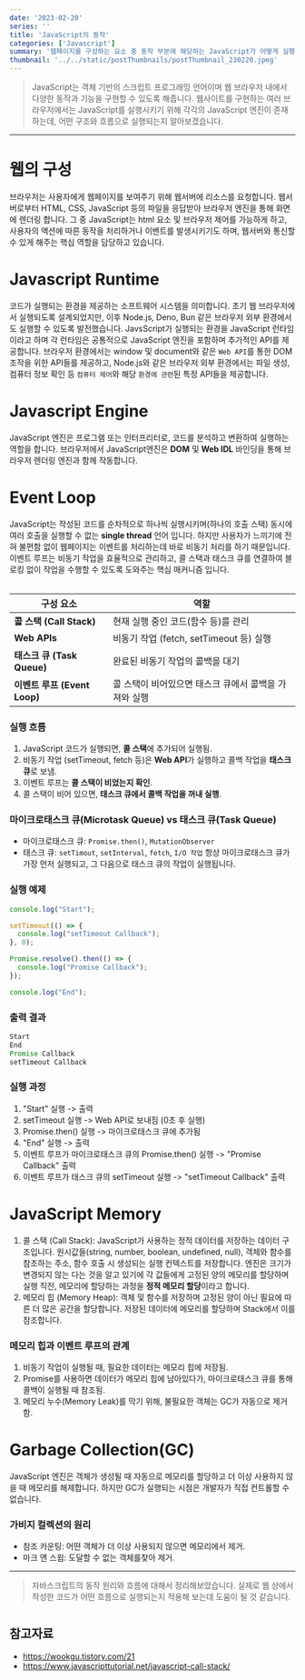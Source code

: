 ```yaml
---
date: '2023-02-20'
series: ''
title: 'JavaScript의 동작'
categories: ['Javascript']
summary: '웹페이지를 구성하는 요소 중 동작 부분에 해당하는 JavaScript가 어떻게 실행되는지 이해해보자'
thumbnail: '../../static/postThumbnails/postThumbnail_230220.jpeg'
---
```


> JavaScript는 객체 기반의 스크립트 프로그래밍 언어이며 웹 브라우저 내에서 다양한 동작과 기능을 구현할 수 있도록 해줍니다. 웹사이트를 구현하는 여러 브라우저에서는 JavaScript를 실행시키기 위해 각각의 JavaScript 엔진이 존재하는데, 어떤 구조와 흐름으로 실행되는지 알아보겠습니다.

---

# 웹의 구성

브라우저는 사용자에게 웹페이지를 보여주기 위해 웹서버에 리소스를 요청합니다. 웹서버로부터 HTML, CSS, JavaScript 등의 파일을 응답받아 브라우저 엔진을 통해 화면에 렌더링 합니다. 그 중 JavaScript는 html 요소 및 브라우저 제어를 가능하게 하고, 사용자의 액션에 따른 동작을 처리하거나 이벤트를 발생시키기도 하며, 웹서버와 통신할 수 있게 해주는 핵심 역할을 담당하고 있습니다.

# Javascript Runtime
코드가 실행되는 환경을 제공하는 소프트웨어 시스템을 의미합니다. 초기 웹 브라우저에서 실행되도록 설계되었지만, 이후 Node.js, Deno, Bun 같은 브라우저 외부 환경에서도 실행할 수 있도록 발전했습니다. JavsScript가 실행되는 환경을 JavaScript 런타임이라고 하며 각 런타임은 공통적으로 JavaScript 엔진을 포함하며 추가적인 API를 제공합니다. 브라우저 환경에서는 window 및 document와 같은 `Web API`를 통한 DOM 조작을 위한 API들를 제공하고, Node.js와 같은 브라우저 외부 환경에서는 파일 생성, 컴퓨터 정보 확인 등 `컴퓨터 제어`와 해당 `환경에 관련`된 특정 API들을 제공합니다.

# Javascript Engine
JavaScript 엔진은 프로그램 또는 인터프리터로, 코드를 분석하고 변환하여 실행하는 역할을 합니다. 브라우저에서 JavaScript엔진은 **DOM** 및 **Web IDL** 바인딩을 통해 브라우저 렌더링 엔진과 함께 작동합니다.

# Event Loop
JavaScript는 작성된 코드를 순차적으로 하나씩 실행시키며(하나의 호출 스택) 동시에 여러 호출을 실행할 수 없는 **single thread** 언어 입니다. 하지만 사용자가 느끼기에 전혀 불편함 없이 웹페이지는 이벤트를 처리하는데 바로 비동기 처리를 하기 때문입니다.
이벤트 루프는 비동기 작업을 효율적으로 관리하고, 콜 스택과 태스크 큐를 연결하여 블로킹 없이 작업을 수행할 수 있도록 도와주는 핵심 매커니즘 입니다.   
<br>

| 구성 요소                    | 역할                                                  |
| ---------------------------- | ----------------------------------------------------- |
| **콜 스택 (Call Stack)**     | 현재 실행 중인 코드(함수 등)를 관리                   |
| **Web APIs**                 | 비동기 작업 (fetch, setTimeout 등) 실행               |
| **태스크 큐 (Task Queue)**   | 완료된 비동기 작업의 콜백을 대기                      |
| **이벤트 루프 (Event Loop)** | 콜 스택이 비어있으면 태스크 큐에서 콜백을 가져와 실행 |

### 실행 흐름
1. JavaScript 코드가 실행되면, **콜 스택**에 추가되어 실행됨.
2. 비동기 작업 (setTimeout, fetch 등)은 **Web API**가 실행하고 콜백 작업을 **태스크 큐**로 보냄.
3. 이벤트 루프는 **콜 스택이 비었는지 확인**.
4. 콜 스택이 비어 있으면, **태스크 큐에서 콜백 작업을 꺼내 실행**.

### 마이크로태스크 큐(Microtask Queue) vs 태스크 큐(Task Queue)
- 마이크로태스크 큐: `Promise.then()`, `MutationObserver`
- 태스크 큐: `setTimout`, `setInterval`, `fetch`, `I/O 작업`
항상 마이크로태스크 큐가 가장 먼저 실행되고, 그 다음으로 태스크 큐의 작업이 실행됩니다.

### 실행 예제
```javascript
console.log("Start");

setTimeout(() => {
  console.log("setTimeout Callback");
}, 0);

Promise.resolve().then(() => {
  console.log("Promise Callback");
});

console.log("End");
```

### 출력 결과
```javascript
Start
End
Promise Callback
setTimeout Callback
```

### 실행 과정
1. "Start" 실행 -> 출력
2. setTimeout 실행 -> Web API로 보내짐 (0초 후 실행)
3. Promise.then() 실행 -> 마이크로태스크 큐에 추가됨
4. "End" 실행 -> 출력
5. 이벤트 루프가 마이크로태스크 큐의 Promise.then() 실행 -> "Promise Callback" 출력
6. 이벤트 루프가 태스크 큐의 setTimeout 실행 -> "setTimeout Callback" 출력

# JavaScript Memory
1. 콜 스택 (Call Stack): JavaScript가 사용하는 정적 데이터를 저장하는 데이터 구조입니다. 원시값들(string, number, boolean, undefined, null), 객체와 함수를 참조하는 주소, 함수 호출 시 생성되는 실행 컨텍스트를 저장합니다. 엔진은 크기가 변경되지 않는 다는 것을 알고 있기에 각 값들에게 고정된 양의 메모리를 할당하며 실행 직전, 메모리에 할당하는 과정을 **정적 메모리 할당**이라고 합니다.
2. 메모리 힙 (Memory Heap): 객체 및 함수를 저장하며 고정된 양이 아닌 필요에 따른 더 많은 공간을 할당합니다. 저장된 데이터에 메모리를 할당하며 Stack에서 이를 참조합니다.

### 메모리 힙과 이벤트 루프의 관계
1. 비동기 작업이 실행될 때, 필요한 데이터는 메모리 힙에 저장됨.
2. Promise를 사용하면 데이터가 메모리 힙에 남아있다가, 마이크로태스크 큐를 통해 콜백이 실행될 때 참조됨.
3. 메모리 누수(Memory Leak)를 막기 위해, 불필요한 객체는 GC가 자동으로 제거함.

# Garbage Collection(GC)
JavaScript 엔진은 객체가 생성될 때 자동으로 메모리를 할당하고 더 이상 사용하지 않을 때 메모리를 해제합니다. 하지만 GC가 실행되는 시점은 개발자가 직접 컨트롤할 수 없습니다.


### 가비지 컬렉션의 원리
- 참조 카운팅: 어떤 객체가 더 이상 사용되지 않으면 메모리에서 제거.
- 마크 앤 스윕: 도달할 수 없는 객체를찾아 제거.

---

> 자바스크립트의 동작 원리와 흐름에 대해서 정리해보았습니다. 실제로 웹 상에서 작성한 코드가 어떤 흐름으로 실행되는지 적용해 보는데 도움이 될 것 같습니다.

#

## 참고자료

- [<https://wookgu.tistory.com/21>](https://wookgu.tistory.com/21)
- [<https://www.javascripttutorial.net/javascript-call-stack/>](https://www.javascripttutorial.net/javascript-call-stack/)
